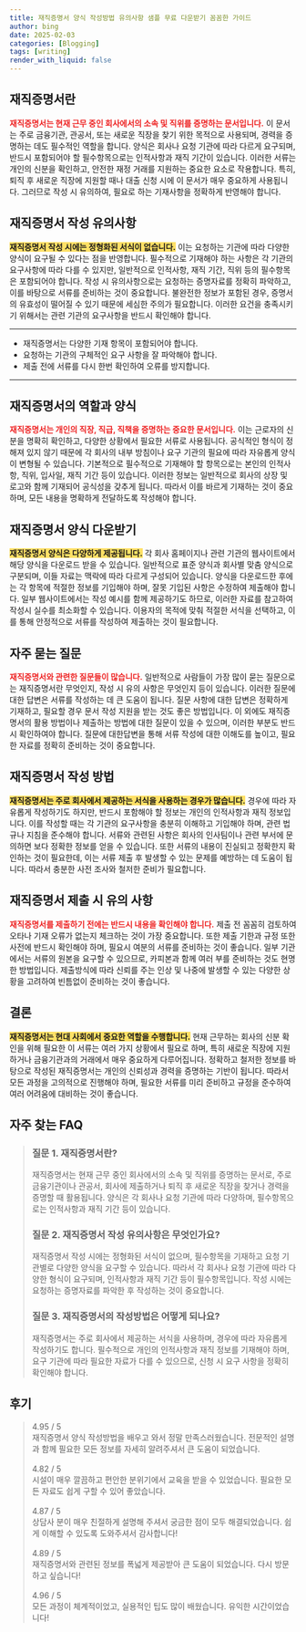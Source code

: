 ```yaml
---
title: 재직증명서 양식 작성방법 유의사항 샘플 무료 다운받기 꼼꼼한 가이드
author: bing
date: 2025-02-03
categories: [Blogging]
tags: [writing]
render_with_liquid: false
---
```



<h2 id='재직증명서란'>재직증명서란</h2>

<p><b><span style="color: #ee2323;">재직증명서는 현재 근무 중인 회사에서의 소속 및 직위를 증명하는 문서입니다.</span></b> 이 문서는 주로 금융기관, 관공서, 또는 새로운 직장을 찾기 위한 목적으로 사용되며, 경력을 증명하는 데도 필수적인 역할을 합니다. 양식은 회사나 요청 기관에 따라 다르게 요구되며, 반드시 포함되어야 할 필수항목으로는 인적사항과 재직 기간이 있습니다. 이러한 서류는 개인의 신분을 확인하고, 안전한 재정 거래를 지원하는 중요한 요소로 작용합니다. 특히, 퇴직 후 새로운 직장에 지원할 때나 대출 신청 시에 이 문서가 매우 중요하게 사용됩니다. 그러므로 작성 시 유의하여, 필요로 하는 기재사항을 정확하게 반영해야 합니다.</p>

<h2 id='재직증명서 작성 유의사항'>재직증명서 작성 유의사항</h2>

<p><b><span style="background-color: #ffe066;">재직증명서 작성 시에는 정형화된 서식이 없습니다.</span></b> 이는 요청하는 기관에 따라 다양한 양식이 요구될 수 있다는 점을 반영합니다. 필수적으로 기재해야 하는 사항은 각 기관의 요구사항에 따라 다를 수 있지만, 일반적으로 인적사항, 재직 기간, 직위 등의 필수항목은 포함되어야 합니다. 작성 시 유의사항으로는 요청하는 증명자료를 정확히 파악하고, 이를 바탕으로 서류를 준비하는 것이 중요합니다. 불완전한 정보가 포함된 경우, 증명서의 유효성이 떨어질 수 있기 때문에 세심한 주의가 필요합니다. 이러한 요건을 충족시키기 위해서는 관련 기관의 요구사항을 반드시 확인해야 합니다.</p>

<hr />

<ul>
    <li>재직증명서는 다양한 기재 항목이 포함되어야 합니다.</li>
    <li>요청하는 기관의 구체적인 요구 사항을 잘 파악해야 합니다.</li>
    <li>제출 전에 서류를 다시 한번 확인하여 오류를 방지합니다.</li>
</ul>

<hr />

<h2 id='재직증명서의 역할과 양식'>재직증명서의 역할과 양식</h2>

<p><b><span style="color: #ee2323;">재직증명서는 개인의 직장, 직급, 직책을 증명하는 중요한 문서입니다.</span></b> 이는 근로자의 신분을 명확히 확인하고, 다양한 상황에서 필요한 서류로 사용됩니다. 공식적인 형식이 정해져 있지 않기 때문에 각 회사의 내부 방침이나 요구 기관의 필요에 따라 자유롭게 양식이 변형될 수 있습니다. 기본적으로 필수적으로 기재해야 할 항목으로는 본인의 인적사항, 직위, 입사일, 재직 기간 등이 있습니다. 이러한 정보는 일반적으로 회사의 상장 및 로고와 함께 기재되어 공식성을 갖추게 됩니다. 따라서 이를 바르게 기재하는 것이 중요하며, 모든 내용을 명확하게 전달하도록 작성해야 합니다.</p>

<h2 id='재직증명서 양식 다운받기'>재직증명서 양식 다운받기</h2>

<p><b><span style="background-color: #ffe066;">재직증명서 양식은 다양하게 제공됩니다.</span></b> 각 회사 홈페이지나 관련 기관의 웹사이트에서 해당 양식을 다운로드 받을 수 있습니다. 일반적으로 표준 양식과 회사별 맞춤 양식으로 구분되며, 이들 자료는 맥락에 따라 다르게 구성되어 있습니다. 양식을 다운로드한 후에는 각 항목에 적절한 정보를 기입해야 하며, 잘못 기입된 사항은 수정하여 제출해야 합니다. 일부 웹사이트에서는 작성 예시를 함께 제공하기도 하므로, 이러한 자료를 참고하여 작성시 실수를 최소화할 수 있습니다. 이용자의 목적에 맞춰 적절한 서식을 선택하고, 이를 통해 안정적으로 서류를 작성하여 제출하는 것이 필요합니다.</p>

<h2 id='자주 묻는 질문'>자주 묻는 질문</h2>

<p><b><span style="color: #ee2323;">재직증명서와 관련한 질문들이 많습니다.</span></b> 일반적으로 사람들이 가장 많이 묻는 질문으로는 재직증명서란 무엇인지, 작성 시 유의 사항은 무엇인지 등이 있습니다. 이러한 질문에 대한 답변은 서류를 작성하는 데 큰 도움이 됩니다. 질문 사항에 대한 답변은 정확하게 기재하고, 필요할 경우 문서 작성 지원을 받는 것도 좋은 방법입니다. 이 외에도 재직증명서의 활용 방법이나 제출하는 방법에 대한 질문이 있을 수 있으며, 이러한 부분도 반드시 확인하여야 합니다. 질문에 대한답변을 통해 서류 작성에 대한 이해도를 높이고, 필요한 자료를 정확히 준비하는 것이 중요합니다.</p>

<h2 id='재직증명서 작성 방법'>재직증명서 작성 방법</h2>

<p><b><span style="background-color: #ffe066;">재직증명서는 주로 회사에서 제공하는 서식을 사용하는 경우가 많습니다.</span></b> 경우에 따라 자유롭게 작성하기도 하지만, 반드시 포함해야 할 정보는 개인의 인적사항과 재직 정보입니다. 이를 작성할 때는 각 기관의 요구사항을 충분히 이해하고 기입해야 하며, 관련 법규나 지침을 준수해야 합니다. 서류와 관련된 사항은 회사의 인사팀이나 관련 부서에 문의하면 보다 정확한 정보를 얻을 수 있습니다. 또한 서류의 내용이 진실되고 정확한지 확인하는 것이 필요한데, 이는 서류 제출 후 발생할 수 있는 문제를 예방하는 데 도움이 됩니다. 따라서 충분한 사전 조사와 철저한 준비가 필요합니다.</p>

<h2 id='재직증명서 제출 시 유의 사항'>재직증명서 제출 시 유의 사항</h2>

<p><b><span style="color: #ee2323;">재직증명서를 제출하기 전에는 반드시 내용을 확인해야 합니다.</span></b> 제출 전 꼼꼼히 검토하여 오타나 기재 오류가 없는지 체크하는 것이 가장 중요합니다. 또한 제출 기한과 규정 또한 사전에 반드시 확인해야 하며, 필요시 여분의 서류를 준비하는 것이 좋습니다. 일부 기관에서는 서류의 원본을 요구할 수 있으므로, 카피본과 함께 여러 부를 준비하는 것도 현명한 방법입니다. 제출방식에 따라 신뢰를 주는 인상 및 나중에 발생할 수 있는 다양한 상황을 고려하여 빈틈없이 준비하는 것이 좋습니다.</p>

<h2 id='결론'>결론</h2>

<p><b><span style="background-color: #ffe066;">재직증명서는 현대 사회에서 중요한 역할을 수행합니다.</span></b> 현재 근무하는 회사의 신분 확인을 위해 필요한 이 서류는 여러 가지 상황에서 필요로 하며, 특히 새로운 직장에 지원하거나 금융기관과의 거래에서 매우 중요하게 다루어집니다. 정확하고 철저한 정보를 바탕으로 작성된 재직증명서는 개인의 신뢰성과 경력을 증명하는 기반이 됩니다. 따라서 모든 과정을 고의적으로 진행해야 하며, 필요한 서류를 미리 준비하고 규정을 준수하여 여러 어려움에 대비하는 것이 좋습니다.</p>


<h2 id='자주_찾는_FAQ'>자주 찾는 FAQ</h2>
<div itemscope="" itemtype="https://schema.org/FAQPage"> 
<blockquote> 
<div itemscope="" itemprop="mainEntity" itemtype="https://schema.org/Question"> 
<h3 itemprop="name">질문 1. 재직증명서란?</h3> 
<div itemscope="" itemprop="acceptedAnswer" itemtype="https://schema.org/Answer"> 
<span itemprop="text"> 
<p>재직증명서는 현재 근무 중인 회사에서의 소속 및 직위를 증명하는 문서로, 주로 금융기관이나 관공서, 회사에 제출하거나 퇴직 후 새로운 직장을 찾거나 경력을 증명할 때 활용됩니다. 양식은 각 회사나 요청 기관에 따라 다양하며, 필수항목으로는 인적사항과 재직 기간 등이 있습니다.</p> 
</span> 
</div> 
</div> 

<div itemscope="" itemprop="mainEntity" itemtype="https://schema.org/Question"> 
<h3 itemprop="name">질문 2. 재직증명서 작성 유의사항은 무엇인가요?</h3> 
<div itemscope="" itemprop="acceptedAnswer" itemtype="https://schema.org/Answer"> 
<span itemprop="text"> 
<p>재직증명서 작성 시에는 정형화된 서식이 없으며, 필수항목을 기재하고 요청 기관별로 다양한 양식을 요구할 수 있습니다. 따라서 각 회사나 요청 기관에 따라 다양한 형식이 요구되며, 인적사항과 재직 기간 등이 필수항목입니다. 작성 시에는 요청하는 증명자료를 파악한 후 작성하는 것이 중요합니다.</p> 
</span> 
</div> 
</div> 

<div itemscope="" itemprop="mainEntity" itemtype="https://schema.org/Question"> 
<h3 itemprop="name">질문 3. 재직증명서의 작성방법은 어떻게 되나요?</h3> 
<div itemscope="" itemprop="acceptedAnswer" itemtype="https://schema.org/Answer"> 
<span itemprop="text"> 
<p>재직증명서는 주로 회사에서 제공하는 서식을 사용하며, 경우에 따라 자유롭게 작성하기도 합니다. 필수적으로 개인의 인적사항과 재직 정보를 기재해야 하며, 요구 기관에 따라 필요한 자료가 다를 수 있으므로, 신청 시 요구 사항을 정확히 확인해야 합니다.</p> 
</span> 
</div> 
</div> 

</blockquote> 
</div>
<h2 id='후기'>후기</h2>
<div itemscope itemtype="https://schema.org/Product">
  <blockquote>
  <div itemprop="review" itemscope itemtype="https://schema.org/Review">
      <div itemprop="reviewRating" itemscope itemtype="https://schema.org/Rating"> <span itemprop="ratingValue">4.95</span> / <span itemprop="bestRating">5</span> </div>
      <span itemprop="reviewBody">재직증명서 양식 작성방법을 배우고 와서 정말 만족스러웠습니다. 전문적인 설명과 함께 필요한 모든 정보를 자세히 알려주셔서 큰 도움이 되었습니다.</span>
  </div>
  <br>
  <div itemprop="review" itemscope itemtype="https://schema.org/Review">
      <div itemprop="reviewRating" itemscope itemtype="https://schema.org/Rating"> <span itemprop="ratingValue">4.82</span> / <span itemprop="bestRating">5</span> </div>
      <span itemprop="reviewBody">시설이 매우 깔끔하고 편안한 분위기에서 교육을 받을 수 있었습니다. 필요한 모든 자료도 쉽게 구할 수 있어 좋았습니다.</span>
  </div>
  <br>
  <div itemprop="review" itemscope itemtype="https://schema.org/Review">
      <div itemprop="reviewRating" itemscope itemtype="https://schema.org/Rating"> <span itemprop="ratingValue">4.87</span> / <span itemprop="bestRating">5</span> </div>
      <span itemprop="reviewBody">상담사 분이 매우 친절하게 설명해 주셔서 궁금한 점이 모두 해결되었습니다. 쉽게 이해할 수 있도록 도와주셔서 감사합니다!</span>
  </div>
  <br>
  <div itemprop="review" itemscope itemtype="https://schema.org/Review">
      <div itemprop="reviewRating" itemscope itemtype="https://schema.org/Rating"> <span itemprop="ratingValue">4.89</span> / <span itemprop="bestRating">5</span> </div>
      <span itemprop="reviewBody">재직증명서와 관련된 정보를 폭넓게 제공받아 큰 도움이 되었습니다. 다시 방문하고 싶습니다!</span>
  </div>
  <br>
  <div itemprop="review" itemscope itemtype="https://schema.org/Review">
      <div itemprop="reviewRating" itemscope itemtype="https://schema.org/Rating"> <span itemprop="ratingValue">4.96</span> / <span itemprop="bestRating">5</span> </div>
      <span itemprop="reviewBody">모든 과정이 체계적이었고, 실용적인 팁도 많이 배웠습니다. 유익한 시간이었습니다!</span>
  </div>
  </blockquote>
</div>
